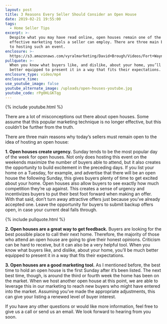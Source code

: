 ```yaml
---
layout: post
title: 3 Reasons Every Seller Should Consider an Open House
date: 2019-02-21 19:55:00
tags:
  - Home Seller Tips
excerpt: >-
  Despite what you may have read online, open houses remain one of the most
  effective marketing tools a seller can employ. There are three main benefits
  to hosting such an event.
enclosure: >-
  https://s3.amazonaws.com/vyralmarketing/David+Brough/Videos/Fort+Wayne+Real+Estate-+3+Reasons+Every+Seller+Should+Consider+an+Open+House.mp4
pullquote: >-
  When you know what buyers like, and dislike, about your home, you’ll be much
  better equipped to present it in a way that fits their expectations.
enclosure_type: video/mp4
enclosure_time:
use_youtube_image: false
youtube_alternate_image: /uploads/open-houses-youtube.jpg
youtube_code: rPg0HLGKTqg
---
```


{% include youtube.html %}

There are a lot of misconceptions out there about open houses. Some assume that this popular marketing technique is no longer effective, but this couldn’t be further from the truth.

There are three main reasons why today’s sellers must remain open to the idea of hosting an open house:

**1. Open houses create urgency.** Sunday tends to be the most popular day of the week for open houses. Not only does hosting this event on the weekends maximize the number of buyers able to attend, but it also creates the opportunity to build excitement in the preceding days. If you list your home on a Tuesday, for example, and advertise that there will be an open house the following Sunday, this gives buyers plenty of time to get excited about your home. Open houses also allow buyers to see exactly how much competition they’re up against. This creates a sense of urgency and incentivizes buyers to put their best foot forward when making an offer. With that said, don’t turn away attractive offers just because you’ve already accepted one. Leave the opportunity for buyers to submit backup offers open, in case your current deal falls through.

{% include pullquote.html %}

**2. Open houses are a great way to get feedback.** Buyers are looking for the best possible place to call their next home. Therefore, the majority of those who attend an open house are going to give their honest opinions. Criticism can be hard to receive, but it can also be a very helpful tool. When you know what buyers like, and dislike, about your home, you’ll be much better equipped to present it in a way that fits their expectations.

**3. Open houses are a good marketing tool.** As I mentioned before, the best time to hold an open house is the first Sunday after it’s been listed. The next best time, though, is around the third or fourth week the home has been on the market. When we host another open house at this point, we are able to leverage this in our marketing to reach new buyers who might have entered into the market. Assuming you’ve made the appropriate adjustments, this can give your listing a renewed level of buyer interest.

If you have any other questions or would like more information, feel free to give us a call or send us an email. We look forward to hearing from you soon.
